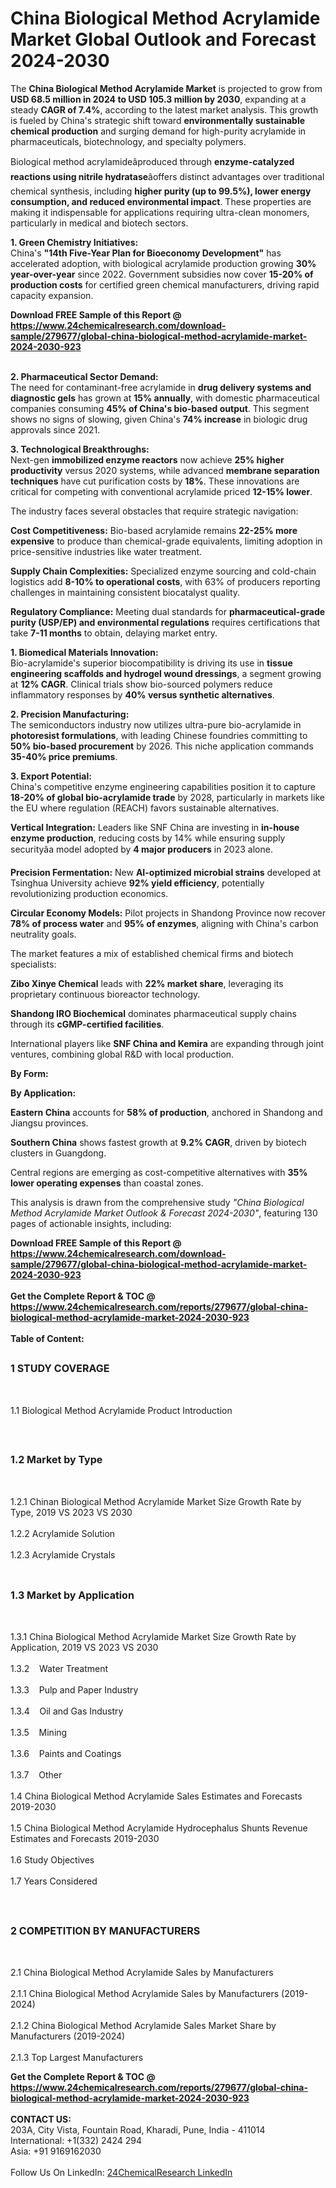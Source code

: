 <h1>China Biological Method Acrylamide Market Global Outlook and Forecast 2024-2030</h1><p>The <strong>China Biological Method Acrylamide Market</strong> is projected to grow from <strong>USD 68.5 million in 2024 to USD 105.3 million by 2030</strong>, expanding at a steady <strong>CAGR of 7.4%</strong>, according to the latest market analysis. This growth is fueled by China's strategic shift toward <strong>environmentally sustainable chemical production</strong> and surging demand for high-purity acrylamide in pharmaceuticals, biotechnology, and specialty polymers.</p><p>Biological method acrylamideâproduced through <strong>enzyme-catalyzed reactions using nitrile hydratase</strong>âoffers distinct advantages over traditional chemical synthesis, including <strong>higher purity (up to 99.5%), lower energy consumption, and reduced environmental impact</strong>. These properties are making it indispensable for applications requiring ultra-clean monomers, particularly in medical and biotech sectors.</p><p><strong>1. Green Chemistry Initiatives:</strong><br>
China's <strong>"14th Five-Year Plan for Bioeconomy Development"</strong> has accelerated adoption, with biological acrylamide production growing <strong>30% year-over-year</strong> since 2022. Government subsidies now cover <strong>15-20% of production costs</strong> for certified green chemical manufacturers, driving rapid capacity expansion.</p><div><b>Download FREE Sample of this Report @ 
            <a href="https://www.24chemicalresearch.com/download-sample/279677/global-china-biological-method-acrylamide-market-2024-2030-923">
            https://www.24chemicalresearch.com/download-sample/279677/global-china-biological-method-acrylamide-market-2024-2030-923</a></b></div><br><p><strong>2. Pharmaceutical Sector Demand:</strong><br>
The need for contaminant-free acrylamide in <strong>drug delivery systems and diagnostic gels</strong> has grown at <strong>15% annually</strong>, with domestic pharmaceutical companies consuming <strong>45% of China's bio-based output</strong>. This segment shows no signs of slowing, given China's <strong>74% increase</strong> in biologic drug approvals since 2021.</p><p><strong>3. Technological Breakthroughs:</strong><br>
Next-gen <strong>immobilized enzyme reactors</strong> now achieve <strong>25% higher productivity</strong> versus 2020 systems, while advanced <strong>membrane separation techniques</strong> have cut purification costs by <strong>18%</strong>. These innovations are critical for competing with conventional acrylamide priced <strong>12-15% lower</strong>.</p><p>The industry faces several obstacles that require strategic navigation:</p><p><strong>Cost Competitiveness:</strong> Bio-based acrylamide remains <strong>22-25% more expensive</strong> to produce than chemical-grade equivalents, limiting adoption in price-sensitive industries like water treatment.</p><p><strong>Supply Chain Complexities:</strong> Specialized enzyme sourcing and cold-chain logistics add <strong>8-10% to operational costs</strong>, with 63% of producers reporting challenges in maintaining consistent biocatalyst quality.</p><p><strong>Regulatory Compliance:</strong> Meeting dual standards for <strong>pharmaceutical-grade purity (USP/EP) and environmental regulations</strong> requires certifications that take <strong>7-11 months</strong> to obtain, delaying market entry.</p><p><strong>1. Biomedical Materials Innovation:</strong><br>
Bio-acrylamide's superior biocompatibility is driving its use in <strong>tissue engineering scaffolds and hydrogel wound dressings</strong>, a segment growing at <strong>12% CAGR</strong>. Clinical trials show bio-sourced polymers reduce inflammatory responses by <strong>40% versus synthetic alternatives</strong>.</p><p><strong>2. Precision Manufacturing:</strong><br>
The semiconductors industry now utilizes ultra-pure bio-acrylamide in <strong>photoresist formulations</strong>, with leading Chinese foundries committing to <strong>50% bio-based procurement</strong> by 2026. This niche application commands <strong>35-40% price premiums</strong>.</p><p><strong>3. Export Potential:</strong><br>
China's competitive enzyme engineering capabilities position it to capture <strong>18-20% of global bio-acrylamide trade</strong> by 2028, particularly in markets like the EU where regulation (REACH) favors sustainable alternatives.</p><p><strong>Vertical Integration:</strong> Leaders like SNF China are investing in <strong>in-house enzyme production</strong>, reducing costs by 14% while ensuring supply securityâa model adopted by <strong>4 major producers</strong> in 2023 alone.</p><p><strong>Precision Fermentation:</strong> New <strong>AI-optimized microbial strains</strong> developed at Tsinghua University achieve <strong>92% yield efficiency</strong>, potentially revolutionizing production economics.</p><p><strong>Circular Economy Models:</strong> Pilot projects in Shandong Province now recover <strong>78% of process water</strong> and <strong>95% of enzymes</strong>, aligning with China's carbon neutrality goals.</p><p>The market features a mix of established chemical firms and biotech specialists:</p><p><strong>Zibo Xinye Chemical</strong> leads with <strong>22% market share</strong>, leveraging its proprietary continuous bioreactor technology.</p><p><strong>Shandong IRO Biochemical</strong> dominates pharmaceutical supply chains through its <strong>cGMP-certified facilities</strong>.</p><p>International players like <strong>SNF China and Kemira</strong> are expanding through joint ventures, combining global R&amp;D with local production.</p><p><strong>By Form:</strong></p><p><strong>By Application:</strong></p><p><strong>Eastern China</strong> accounts for <strong>58% of production</strong>, anchored in Shandong and Jiangsu provinces.</p><p><strong>Southern China</strong> shows fastest growth at <strong>9.2% CAGR</strong>, driven by biotech clusters in Guangdong.</p><p>Central regions are emerging as cost-competitive alternatives with <strong>35% lower operating expenses</strong> than coastal zones.</p><p>This analysis is drawn from the comprehensive study <em>"China Biological Method Acrylamide Market Outlook &amp; Forecast 2024-2030"</em>, featuring 130 pages of actionable insights, including:</p><div><b>Download FREE Sample of this Report @ 
            <a href="https://www.24chemicalresearch.com/download-sample/279677/global-china-biological-method-acrylamide-market-2024-2030-923">
            https://www.24chemicalresearch.com/download-sample/279677/global-china-biological-method-acrylamide-market-2024-2030-923</a></b></div><br><div><b>Get the Complete Report & TOC @ 
            <a href="https://www.24chemicalresearch.com/reports/279677/global-china-biological-method-acrylamide-market-2024-2030-923">
            https://www.24chemicalresearch.com/reports/279677/global-china-biological-method-acrylamide-market-2024-2030-923</a></b></div><br>
            <b>Table of Content:</b><p><h2><span style="font-size:16px"><strong>1 STUDY COVERAGE</strong></span></h2><br />
<p>1.1 Biological Method Acrylamide Product Introduction</p><br />
<h2><span style="font-size:16px"><strong>1.2 Market by Type</strong></span></h2><br />
<p>1.2.1 Chinan Biological Method Acrylamide Market Size Growth Rate by Type, 2019 VS 2023 VS 2030<br /><br />
1.2.2 Acrylamide Solution&nbsp;&nbsp; &nbsp;<br /><br />
1.2.3 Acrylamide Crystals<br /><br />
<h2><span style="font-size:16px"><strong>1.3 Market by Application</strong></span></h2><br />
<p>1.3.1 China Biological Method Acrylamide Market Size Growth Rate by Application, 2019 VS 2023 VS 2030<br /><br />
1.3.2&nbsp;&nbsp; &nbsp;Water Treatment<br /><br />
1.3.3&nbsp;&nbsp; &nbsp;Pulp and Paper Industry<br /><br />
1.3.4&nbsp;&nbsp; &nbsp;Oil and Gas Industry<br /><br />
1.3.5&nbsp;&nbsp; &nbsp;Mining<br /><br />
1.3.6&nbsp;&nbsp; &nbsp;Paints and Coatings<br /><br />
1.3.7&nbsp;&nbsp; &nbsp;Other<br /><br />
1.4 China Biological Method Acrylamide Sales Estimates and Forecasts 2019-2030<br /><br />
1.5 China Biological Method Acrylamide Hydrocephalus Shunts Revenue Estimates and Forecasts 2019-2030<br /><br />
1.6 Study Objectives<br /><br />
1.7 Years Considered</p><br />
<h2><span style="font-size:16px"><strong>2 COMPETITION BY MANUFACTURERS</strong></span></h2><br />
<p>2.1 China Biological Method Acrylamide Sales by Manufacturers<br /><br />
2.1.1 China Biological Method Acrylamide Sales by Manufacturers (2019-2024)<br /><br />
2.1.2 China Biological Method Acrylamide Sales Market Share by Manufacturers (2019-2024)<br /><br />
2.1.3 Top Largest Manufacturers </p><div><b>Get the Complete Report & TOC @ 
            <a href="https://www.24chemicalresearch.com/reports/279677/global-china-biological-method-acrylamide-market-2024-2030-923">
            https://www.24chemicalresearch.com/reports/279677/global-china-biological-method-acrylamide-market-2024-2030-923</a></b></div><br><b>CONTACT US:</b><br>
            203A, City Vista, Fountain Road, Kharadi, Pune, India - 411014<br>
            International: +1(332) 2424 294<br>
            Asia: +91 9169162030 <br><br>
            Follow Us On LinkedIn: <a href="https://www.linkedin.com/company/24chemicalresearch/">24ChemicalResearch LinkedIn</a>
